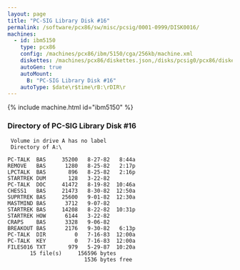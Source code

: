 ```yaml
---
layout: page
title: "PC-SIG Library Disk #16"
permalink: /software/pcx86/sw/misc/pcsig/0001-0999/DISK0016/
machines:
  - id: ibm5150
    type: pcx86
    config: /machines/pcx86/ibm/5150/cga/256kb/machine.xml
    diskettes: /machines/pcx86/diskettes.json,/disks/pcsig0/pcx86/diskettes.json
    autoGen: true
    autoMount:
      B: "PC-SIG Library Disk #16"
    autoType: $date\r$time\rB:\rDIR\r
---
```


{% include machine.html id="ibm5150" %}

### Directory of PC-SIG Library Disk #16

     Volume in drive A has no label
     Directory of A:\

    PC-TALK  BAS     35200   8-27-82   8:44a
    REMOVE   BAS      1280   8-25-82   2:17p
    LPCTALK  BAS       896   8-25-82   2:16p
    STARTREK DUM       128   3-22-82
    PC-TALK  DOC     41472   8-19-82  10:46a
    CHESS1   BAS     21473   8-30-82  12:50a
    SUPRTREK BAS     25600   9-01-82  12:30a
    MASTMIND BAS      3712   9-07-82
    STARTREK BAS     14208   8-22-82  10:31p
    STARTREK HOW      6144   3-22-82
    CRAPS    BAS      3328   9-06-82
    BREAKOUT BAS      2176   9-30-82   6:13p
    PC-TALK  DIR         0   7-16-83  12:00a
    PC-TALK  KEY         0   7-16-83  12:00a
    FILES016 TXT       979   5-29-87  10:20a
           15 file(s)     156596 bytes
                            1536 bytes free
